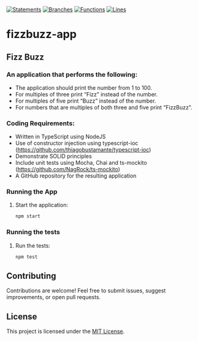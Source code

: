 [![Statements](./coverage/badges/badge-statements.svg)](./coverage/badges/badge-statements.svg)
[![Branches](./coverage/badges/badge-branches.svg)](./coverage/badges/badge-branches.svg)
[![Functions](./coverage/badges/badge-functions.svg)](./coverage/badges/badge-functions.svg)
[![Lines](./coverage/badges/badge-lines.svg)](./coverage/badges/badge-lines.svg)


# fizzbuzz-app

## Fizz Buzz
### An application that performs the following:
- The application should print the number from 1 to 100.
- For multiples of three print “Fizz” instead of the number.
- For multiples of five print “Buzz” instead of the number.
- For numbers that are multiples of both three and five print “FizzBuzz”.
### Coding Requirements:
- Written in TypeScript using NodeJS
- Use of constructor injection using typescript-ioc
(https://github.com/thiagobustamante/typescript-ioc)
- Demonstrate SOLID principles
- Include unit tests using Mocha, Chai and ts-mockito
(https://github.com/NagRock/ts-mockito)
- A GitHub repository for the resulting application

### Running the App

1. Start the application:

   ```bash
   npm start
   ```

### Running the tests

1. Run the tests:

   ```bash
   npm test
   ```

## Contributing

Contributions are welcome! Feel free to submit issues, suggest improvements, or open pull requests.

## License

This project is licensed under the [MIT License](LICENSE).
